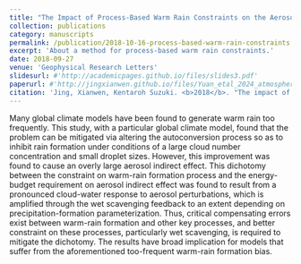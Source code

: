 ```yaml
---
title: "The Impact of Process-Based Warm Rain Constraints on the Aerosol Indirect Effect"
collection: publications
category: manuscripts
permalink: /publication/2018-10-16-process-based-warm-rain-constraints
excerpt: 'About a method for process-based warm rain constraints.'
date: 2018-09-27
venue: 'Geophysical Research Letters'
slidesurl: #'http://academicpages.github.io/files/slides3.pdf'
paperurl: #'http://jingxianwen.github.io/files/Yuan_etal_2024_atmosphere.pdf'
citation: 'Jing, Xianwen, Kentaroh Suzuki. <b>2018</b>. "The impact of process-based warm rain constraints on the aerosol indirect effect". <i>Geophysical Research Letters</i> 45, 10,729–10,737. <a href="https://doi.org/10.1029/2018GL079956" target="_blank">https://doi.org/10.1029/2018GL079956</a>'
---
```

Many global climate models have been found to generate warm rain too frequently. This study, with a particular global climate model, found that the problem can be mitigated via altering the autoconversion process so as to inhibit rain formation under conditions of a large cloud number concentration and small droplet sizes. However, this improvement was found to cause an overly large aerosol indirect effect. This dichotomy between the constraint on warm-rain formation process and the energy-budget requirement on aerosol indirect effect was found to result from a pronounced cloud-water response to aerosol perturbations, which is amplified through the wet scavenging feedback to an extent depending on precipitation-formation parameterization. Thus, critical compensating errors exist between warm-rain formation and other key processes, and better constraint on these processes, particularly wet scavenging, is required to mitigate the dichotomy. The results have broad implication for models that suffer from the aforementioned too-frequent warm-rain formation bias.

